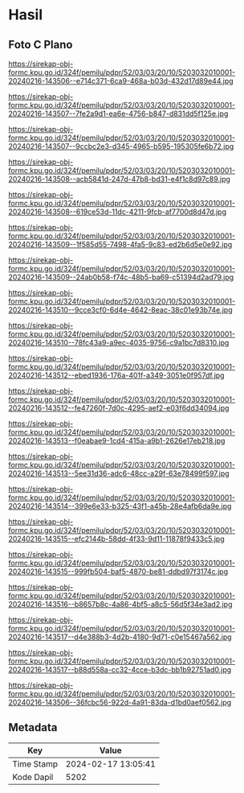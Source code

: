 # Hasil

## Foto C Plano

https://sirekap-obj-formc.kpu.go.id/324f/pemilu/pdpr/52/03/03/20/10/5203032010001-20240216-143506--e714c371-6ca9-468a-b03d-432d17d89e44.jpg

https://sirekap-obj-formc.kpu.go.id/324f/pemilu/pdpr/52/03/03/20/10/5203032010001-20240216-143507--7fe2a9d1-ea6e-4756-b847-d831dd5f125e.jpg

https://sirekap-obj-formc.kpu.go.id/324f/pemilu/pdpr/52/03/03/20/10/5203032010001-20240216-143507--9ccbc2e3-d345-4965-b595-195305fe6b72.jpg

https://sirekap-obj-formc.kpu.go.id/324f/pemilu/pdpr/52/03/03/20/10/5203032010001-20240216-143508--acb5841d-247d-47b8-bd31-e4f1c8d97c89.jpg

https://sirekap-obj-formc.kpu.go.id/324f/pemilu/pdpr/52/03/03/20/10/5203032010001-20240216-143508--619ce53d-11dc-4211-9fcb-af7700d8d47d.jpg

https://sirekap-obj-formc.kpu.go.id/324f/pemilu/pdpr/52/03/03/20/10/5203032010001-20240216-143509--1f585d55-7498-4fa5-9c83-ed2b6d5e0e92.jpg

https://sirekap-obj-formc.kpu.go.id/324f/pemilu/pdpr/52/03/03/20/10/5203032010001-20240216-143509--24ab0b58-f74c-48b5-ba69-c51394d2ad79.jpg

https://sirekap-obj-formc.kpu.go.id/324f/pemilu/pdpr/52/03/03/20/10/5203032010001-20240216-143510--9cce3cf0-6d4e-4642-8eac-38c01e93b74e.jpg

https://sirekap-obj-formc.kpu.go.id/324f/pemilu/pdpr/52/03/03/20/10/5203032010001-20240216-143510--78fc43a9-a9ec-4035-9756-c9a1bc7d8310.jpg

https://sirekap-obj-formc.kpu.go.id/324f/pemilu/pdpr/52/03/03/20/10/5203032010001-20240216-143512--ebed1936-176a-401f-a349-3051e0f957df.jpg

https://sirekap-obj-formc.kpu.go.id/324f/pemilu/pdpr/52/03/03/20/10/5203032010001-20240216-143512--fe47260f-7d0c-4295-aef2-e03f6dd34094.jpg

https://sirekap-obj-formc.kpu.go.id/324f/pemilu/pdpr/52/03/03/20/10/5203032010001-20240216-143513--f0eabae9-1cd4-415a-a9b1-2626e17eb218.jpg

https://sirekap-obj-formc.kpu.go.id/324f/pemilu/pdpr/52/03/03/20/10/5203032010001-20240216-143513--5ee31d36-adc6-48cc-a29f-63e78499f597.jpg

https://sirekap-obj-formc.kpu.go.id/324f/pemilu/pdpr/52/03/03/20/10/5203032010001-20240216-143514--399e6e33-b325-43f1-a45b-28e4afb6da9e.jpg

https://sirekap-obj-formc.kpu.go.id/324f/pemilu/pdpr/52/03/03/20/10/5203032010001-20240216-143515--efc2144b-58dd-4f33-9d11-11878f9433c5.jpg

https://sirekap-obj-formc.kpu.go.id/324f/pemilu/pdpr/52/03/03/20/10/5203032010001-20240216-143515--999fb504-baf5-4870-be81-ddbd97f3174c.jpg

https://sirekap-obj-formc.kpu.go.id/324f/pemilu/pdpr/52/03/03/20/10/5203032010001-20240216-143516--b8657b8c-4a86-4bf5-a8c5-56d5f34e3ad2.jpg

https://sirekap-obj-formc.kpu.go.id/324f/pemilu/pdpr/52/03/03/20/10/5203032010001-20240216-143517--d4e388b3-4d2b-4180-9d71-c0e15467a562.jpg

https://sirekap-obj-formc.kpu.go.id/324f/pemilu/pdpr/52/03/03/20/10/5203032010001-20240216-143517--b88d558a-cc32-4cce-b3dc-bb1b92751ad0.jpg

https://sirekap-obj-formc.kpu.go.id/324f/pemilu/pdpr/52/03/03/20/10/5203032010001-20240216-143506--36fcbc56-922d-4a91-83da-d1bd0aef0562.jpg


## Metadata

| Key        | Value               |
| ---------- | ------------------- |
| Time Stamp | 2024-02-17 13:05:41 |
| Kode Dapil | 5202                |



